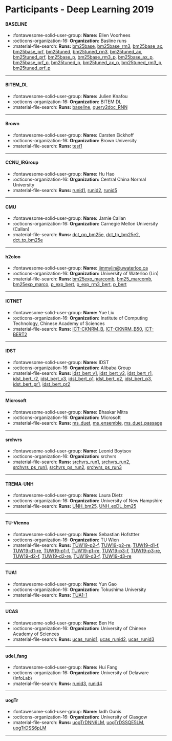 # Participants - Deep Learning 2019 

#### BASELINE
 - :fontawesome-solid-user-group: **Name:** Ellen Voorhees
 - :octicons-organization-16: **Organization:** Basline runs
 - :material-file-search: **Runs:** [bm25base](./runs.md#bm25base), [bm25base_rm3](./runs.md#bm25base_rm3), [bm25base_ax](./runs.md#bm25base_ax), [bm25base_prf](./runs.md#bm25base_prf), [bm25tuned](./runs.md#bm25tuned), [bm25tuned_rm3](./runs.md#bm25tuned_rm3), [bm25tuned_ax](./runs.md#bm25tuned_ax), [bm25tuned_prf](./runs.md#bm25tuned_prf), [bm25base_p](./runs.md#bm25base_p), [bm25base_rm3_p](./runs.md#bm25base_rm3_p), [bm25base_ax_p](./runs.md#bm25base_ax_p), [bm25base_prf_p](./runs.md#bm25base_prf_p), [bm25tuned_p](./runs.md#bm25tuned_p), [bm25tuned_ax_p](./runs.md#bm25tuned_ax_p), [bm25tuned_rm3_p](./runs.md#bm25tuned_rm3_p), [bm25tuned_prf_p](./runs.md#bm25tuned_prf_p)

---
#### BITEM_DL
 - :fontawesome-solid-user-group: **Name:** Julien Knafou
 - :octicons-organization-16: **Organization:** BITEM DL
 - :material-file-search: **Runs:** [baseline](./runs.md#baseline), [query2doc_RNN](./runs.md#query2doc_rnn)

---
#### Brown
 - :fontawesome-solid-user-group: **Name:** Carsten Eickhoff
 - :octicons-organization-16: **Organization:** Brown University
 - :material-file-search: **Runs:** [test1](./runs.md#test1)

---
#### CCNU_IRGroup
 - :fontawesome-solid-user-group: **Name:** Hu Hao
 - :octicons-organization-16: **Organization:** Central China Normal University
 - :material-file-search: **Runs:** [runid1](./runs.md#runid1), [runid2](./runs.md#runid2), [runid5](./runs.md#runid5)

---
#### CMU
 - :fontawesome-solid-user-group: **Name:** Jamie Callan
 - :octicons-organization-16: **Organization:** Carnegie Mellon University (Callan)
 - :material-file-search: **Runs:** [dct_qp_bm25e](./runs.md#dct_qp_bm25e), [dct_tp_bm25e2](./runs.md#dct_tp_bm25e2), [dct_tp_bm25e](./runs.md#dct_tp_bm25e)

---
#### h2oloo
 - :fontawesome-solid-user-group: **Name:** jimmylin@uwaterloo.ca
 - :octicons-organization-16: **Organization:** University of Waterloo (Lin)
 - :material-file-search: **Runs:** [bm25exp_marcomb](./runs.md#bm25exp_marcomb), [bm25_marcomb](./runs.md#bm25_marcomb), [bm25exp_marco](./runs.md#bm25exp_marco), [p_exp_bert](./runs.md#p_exp_bert), [p_exp_rm3_bert](./runs.md#p_exp_rm3_bert), [p_bert](./runs.md#p_bert)

---
#### ICTNET
 - :fontawesome-solid-user-group: **Name:**  Yue Liu
 - :octicons-organization-16: **Organization:** Institute of Computing Technology, Chinese Academy of Sciences
 - :material-file-search: **Runs:** [ICT-CKNRM_B](./runs.md#ict-cknrm_b), [ICT-CKNRM_B50](./runs.md#ict-cknrm_b50), [ICT-BERT2](./runs.md#ict-bert2)

---
#### IDST
 - :fontawesome-solid-user-group: **Name:** IDST
 - :octicons-organization-16: **Organization:** Alibaba Group
 - :material-file-search: **Runs:** [idst_bert_v1](./runs.md#idst_bert_v1), [idst_bert_v2](./runs.md#idst_bert_v2), [idst_bert_r1](./runs.md#idst_bert_r1), [idst_bert_r2](./runs.md#idst_bert_r2), [idst_bert_v3](./runs.md#idst_bert_v3), [idst_bert_p1](./runs.md#idst_bert_p1), [idst_bert_p2](./runs.md#idst_bert_p2), [idst_bert_p3](./runs.md#idst_bert_p3), [idst_bert_pr1](./runs.md#idst_bert_pr1), [idst_bert_pr2](./runs.md#idst_bert_pr2)

---
#### Microsoft
 - :fontawesome-solid-user-group: **Name:** Bhaskar Mitra
 - :octicons-organization-16: **Organization:** Microsoft
 - :material-file-search: **Runs:** [ms_duet](./runs.md#ms_duet), [ms_ensemble](./runs.md#ms_ensemble), [ms_duet_passage](./runs.md#ms_duet_passage)

---
#### srchvrs
 - :fontawesome-solid-user-group: **Name:** Leonid Boytsov
 - :octicons-organization-16: **Organization:** srchvrs
 - :material-file-search: **Runs:** [srchvrs_run1](./runs.md#srchvrs_run1), [srchvrs_run2](./runs.md#srchvrs_run2), [srchvrs_ps_run1](./runs.md#srchvrs_ps_run1), [srchvrs_ps_run2](./runs.md#srchvrs_ps_run2), [srchvrs_ps_run3](./runs.md#srchvrs_ps_run3)

---
#### TREMA-UNH
 - :fontawesome-solid-user-group: **Name:** Laura Dietz
 - :octicons-organization-16: **Organization:** University of New Hampshire
 - :material-file-search: **Runs:** [UNH_bm25](./runs.md#unh_bm25), [UNH_exDL_bm25](./runs.md#unh_exdl_bm25)

---
#### TU-Vienna
 - :fontawesome-solid-user-group: **Name:** Sebastian Hofsttter
 - :octicons-organization-16: **Organization:** TU Wien
 - :material-file-search: **Runs:** [TUW19-p2-f](./runs.md#tuw19-p2-f), [TUW19-p2-re](./runs.md#tuw19-p2-re), [TUW19-d1-f](./runs.md#tuw19-d1-f), [TUW19-d1-re](./runs.md#tuw19-d1-re), [TUW19-p1-f](./runs.md#tuw19-p1-f), [TUW19-p1-re](./runs.md#tuw19-p1-re), [TUW19-p3-f](./runs.md#tuw19-p3-f), [TUW19-p3-re](./runs.md#tuw19-p3-re), [TUW19-d2-f](./runs.md#tuw19-d2-f), [TUW19-d2-re](./runs.md#tuw19-d2-re), [TUW19-d3-f](./runs.md#tuw19-d3-f), [TUW19-d3-re](./runs.md#tuw19-d3-re)

---
#### TUA1
 - :fontawesome-solid-user-group: **Name:** Yun Gao
 - :octicons-organization-16: **Organization:** Tokushima University
 - :material-file-search: **Runs:** [TUA1-1](./runs.md#tua1-1)

---
#### UCAS
 - :fontawesome-solid-user-group: **Name:** Ben He
 - :octicons-organization-16: **Organization:** University of Chinese Academy of Sciences
 - :material-file-search: **Runs:** [ucas_runid1](./runs.md#ucas_runid1), [ucas_runid2](./runs.md#ucas_runid2), [ucas_runid3](./runs.md#ucas_runid3)

---
#### udel_fang
 - :fontawesome-solid-user-group: **Name:** Hui Fang
 - :octicons-organization-16: **Organization:** University of Delaware (InfoLab)
 - :material-file-search: **Runs:** [runid3](./runs.md#runid3), [runid4](./runs.md#runid4)

---
#### uogTr
 - :fontawesome-solid-user-group: **Name:** Iadh Ounis
 - :octicons-organization-16: **Organization:** University of Glasgow
 - :material-file-search: **Runs:** [uogTrDNN6LM](./runs.md#uogtrdnn6lm), [uogTrDSSQE5LM](./runs.md#uogtrdssqe5lm), [uogTrDSS6pLM](./runs.md#uogtrdss6plm)

---
